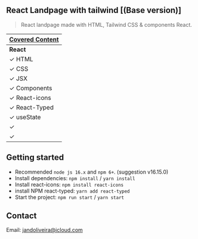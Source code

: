 ## React Landpage with tailwind [(Base version)]

> React landpage made with HTML, Tailwind CSS & components React.

<!-- ![preview](public/dist/img/demo1.png) -->

| [Covered Content](https://github.com/JailsonA/) |
| ----------------------------------------------- |
| **React**                                       |
| ✓ HTML                                          |
| ✓ CSS                                           |
| ✓ JSX                                           |
| ✓ Components                                    |
| ✓ React-icons                                   |
| ✓ React-Typed                                   |
| ✓ useState                                      |
| ✓                                               |
| ✓                                               |

<!-- ![preview](public/dist/img/demo2.png) -->

## Getting started

- Recommended `node js 16.x` and `npm 6+`. (suggestion v16.15.0)
- Install dependencies: `npm install` / `yarn install`
- Install react-icons: `npm install react-icons`
- install NPM react-typed: `yarn add react-typed`
- Start the project: `npm run start` / `yarn start`

## Contact

Email: jandoliveira@icloud.com

